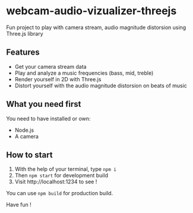# webcam-audio-vizualizer-threejs
Fun project to play with camera stream, audio magnitude distorsion using Three.js library

## Features
* Get your camera stream data
* Play and analyze a music frequencies (bass, mid, treble)
* Render yourself in 2D with Three.js
* Distort yourself with the audio magnitude distorsion on beats of music

## What you need first
You need to have installed or own:
* Node.js
* A camera

## How to start
1. With the help of your terminal, type `npm i`
2. Then `npm start` for development build
3. Visit http://localhost:1234 to see !

You can use `npm build` for production build.

Have fun !
